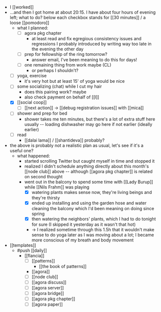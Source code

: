 - I [[worked]]
- …and then I got home at about 20:15. I have about four hours of evening left; what to do? below each checkbox stands for [[30 minutes]] / a loose [[pomodoro]]
  - what I planned:
    - [ ] agora pkg chapter
      - at least read and fix egregious consistency issues and regressions I probably introduced by writing way too late in the evening the other day
    - [ ] prep for fellowship of the ring tomorrow?
      - answer email, I've been meaning to do this for days!
    - [ ] one remaining thing from work maybe (CL)
      - or perhaps I shouldn't?
   - [ ] yoga, exercise
      - it's very hot but at least 15' of yoga would be nice
    - [ ] some socializing (chat) while I cut my hair
      - does this pairing work? maybe
      - also check payment on behalf of [[l]] 
    - [x] [[social coop]]
      - [ ] [[next action]] -> [[debug registration issues]] with [[mica]]
    - [ ] shower and prep for bed
      - shower takes me ten minutes, but there's a lot of extra stuff here usually -- loading dishwasher may go here if not earlier (ideally earlier)
    - [ ] read
      - [[dalai lama]] / [[shantideva]] probably?
- the above is probably not a realistic plan as usual, let's see if it's a useful one?
  - what happened:
    - started scrolling Twitter but caught myself in time and stopped it
    - realized I didn't schedule anything directly about this month's [[node club]] above -- although [[agora pkg chapter]] is related on second thought
    - went out in the balcony to spend some time with [[Lady Burup]] while [[Nils Frahm]] was playing
      - [x] watering plants makes sense now, they're living beings and they're thirsty
      - [x] ended up installing and using the garden hose and water cleaning the balcony which I'd been meaning on doing since spring
      - [x] then watering the neighbors' plants, which I had to do tonight for sure (I skipped it yesterday as it wasn't that hot)
      - -> I realized sometime through this 1.5h that it wouldn't make sense to do yoga later as I was moving about a lot; I became more conscious of my breath and body movement
- [[templates]]
  - #push [[daily]]
    - [[flancia]]
      - [ ] [[patterns]]
        - [[the book of patterns]]
      - [[agora]]
      - [ ] [[node club]]
      - [ ] [[agora discuss]]
      - [ ] [[agora server]]
      - [ ] [[agora bridge]]
      - [ ] [[agora pkg chapter]]
      - [ ] [[agora paper]]
